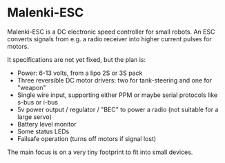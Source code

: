 Malenki-ESC
=======

[logo]:(pcb.png)

Malenki-ESC is a DC electronic speed controller for small robots. An ESC converts signals from
e.g. a radio receiver into higher current pulses for motors. 

It specifications are not yet fixed, but the plan is:

* Power: 6-13 volts, from a lipo 2S or 3S pack
* Three reversible DC motor drivers: two for tank-steering and one for "weapon"
* Single wire input, supporting either PPM or maybe serial protocols like s-bus or i-bus
* 5v power output / regulator / "BEC" to power a radio (not suitable for a large servo)
* Battery level monitor
* Some status LEDs
* Failsafe operation (turns off motors if signal lost)

The main focus is on a very tiny footprint to fit into small devices.

